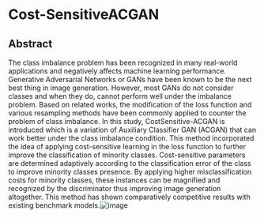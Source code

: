 # Cost-SensitiveACGAN

## Abstract

The class imbalance problem has been recognized in many real-world applications and negatively affects machine learning performance. Generative Adversarial Networks or GANs have been known to be the next best thing in image generation. However, most GANs do not consider classes and when they do, cannot perform well under the imbalance problem. Based on related works, the modification of the loss function and various resampling methods have been commonly applied to counter the problem of class imbalance. In this study, CostSensitive-ACGAN is introduced which is a variation of Auxiliary Classifier GAN (ACGAN) that can work better under the class imbalance condition. This method incorporated the idea of applying cost-sensitive learning in the loss function to further improve the classification of minority classes. Cost-sensitive parameters are determined adaptively according to the classification error of the class to improve minority classes presence. By applying higher misclassification costs for minority classes, these instances can be magnified and recognized by the discriminator thus improving image generation altogether. This method has shown comparatively competitive results with existing benchmark models.![image](https://github.com/xyzinabox/Cost-SensitiveACGAN/assets/10323241/a3e5cd73-33b8-4cc2-b0e3-471905f0a07f)
